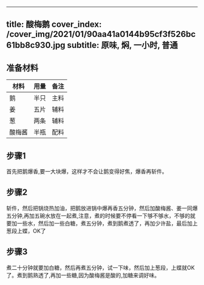 
---
title: 酸梅鹅
cover_index: /cover_img/2021/01/90aa41a0144b95cf3f526bc61bb8c930.jpg
subtitle: 原味, 焖, 一小时, 普通
---

## 准备材料

| 材料     | 用量 | 备注|
| ------- | ----- | --- |
| 鹅 | 半只| 主料 |
| 姜 | 五片| 辅料 |
| 葱 | 两条| 辅料 |
| 酸梅酱 | 半瓶| 配料 |

## 步骤1

首先把鹅爆香,要一大块爆，这样才不会让鹅变得好焦，爆香再斩件。

## 步骤2

斩件，然后把锅烧热加油，把鹅放进锅中爆再香五分钟，然后加酸梅酱、姜一同爆五分钟,再加五碗水放在一起煮,注意，煮的时候要不停看一下够不够水，不够的就要加一些水，然后加一些白糖，煮五分钟，煮到鹅煮透了，再加少许盐，最后加上葱段上蝶，OK了

## 步骤3

煮二十分钟就要加白糖，然后再煮五分钟，试一下味，然后加上葱段，上蝶就OK了。煮到鹅熟透了,再加一些糖,因为酸梅酱是酸的,加糖来调好味。

